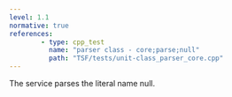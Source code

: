 ```yaml
---
level: 1.1
normative: true
references:
        - type: cpp_test
          name: "parser class - core;parse;null"
          path: "TSF/tests/unit-class_parser_core.cpp"
---
```


The service parses the literal name null.